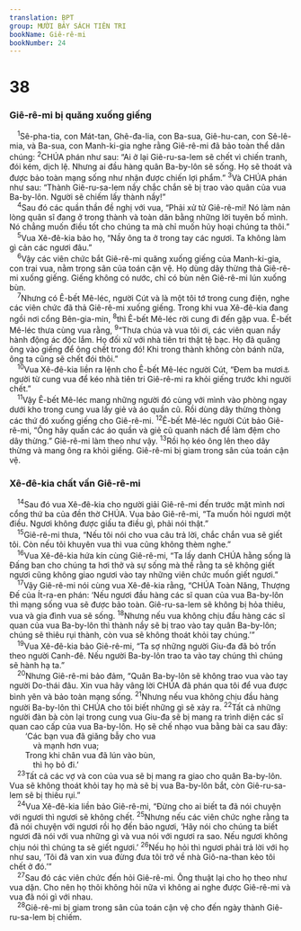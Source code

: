 ```yaml
---
translation: BPT
group: MƯỜI BẢY SÁCH TIÊN TRI
bookName: Giê-rê-mi 
bookNumber: 24
---
```


<div class="title"><h1>38</h1><h3>Giê-rê-mi bị quăng xuống giếng</h3></div>
<span class="verse gie_38_1"> <sup>1</sup>Sê-pha-tia, con Mát-tan, Ghê-đa-lia, con Ba-sua, Giê-hu-can, con Sê-lê-mia, và Ba-sua, con Manh-ki-gia nghe rằng Giê-rê-mi đã bảo toàn thể dân chúng:</span>
<span class="verse gie_38_2"><sup>2</sup>CHÚA phán như sau: “Ai ở lại Giê-ru-sa-lem sẽ chết vì chiến tranh, đói kém, dịch lệ. Nhưng ai đầu hàng quân Ba-by-lôn sẽ sống. Họ sẽ thoát và được bảo toàn mạng sống như nhận được chiến lợi phẩm.”</span>
<span class="verse gie_38_3"><sup>3</sup>Và CHÚA phán như sau: “Thành Giê-ru-sa-lem nầy chắc chắn sẽ bị trao vào quân của vua Ba-by-lôn. Người sẽ chiếm lấy thành nầy!”<br/></span>
<span class="verse gie_38_4"> <sup>4</sup>Sau đó các quần thần đề nghị với vua, “Phải xử tử Giê-rê-mi! Nó làm nản lòng quân sĩ đang ở trong thành và toàn dân bằng những lời tuyên bố mình. Nó chẳng muốn điều tốt cho chúng ta mà chỉ muốn hủy hoại chúng ta thôi.”<br/></span>
<span class="verse gie_38_5"> <sup>5</sup>Vua Xê-đê-kia bảo họ, “Nầy ông ta ở trong tay các ngươi. Ta không làm gì cản các ngươi đâu.”<br/></span>
<span class="verse gie_38_6"> <sup>6</sup>Vậy các viên chức bắt Giê-rê-mi quăng xuống giếng của Manh-ki-gia, con trai vua, nằm trong sân của toán cận vệ. Họ dùng dây thừng thả Giê-rê-mi xuống giếng. Giếng không có nước, chỉ có bùn nên Giê-rê-mi lún xuống bùn.<br/></span>
<span class="verse gie_38_7"> <sup>7</sup>Nhưng có Ê-bết Mê-léc, người Cút và là một tôi tớ trong cung điện, nghe các viên chức đã thả Giê-rê-mi xuống giếng. Trong khi vua Xê-đê-kia đang ngồi nơi cổng Bên-gia-min,</span>
<span class="verse gie_38_8"><sup>8</sup>thì Ê-bết Mê-léc rời cung đi đến gặp vua. Ê-bết Mê-léc thưa cùng vua rằng,</span>
<span class="verse gie_38_9"><sup>9</sup>“Thưa chúa và vua tôi ơi, các viên quan nầy hành động ác độc lắm. Họ đối xử với nhà tiên tri thật tệ bạc. Họ đã quăng ông vào giếng để ông chết trong đó! Khi trong thành không còn bánh nữa, ông ta cũng sẽ chết đói thôi.”<br/></span>
<span class="verse gie_38_10"> <sup>10</sup>Vua Xê-đê-kia liền ra lệnh cho Ê-bết Mê-léc người Cút, “Đem ba mươi<a data-toggle="tooltip" data-placement="bottom" title="Đây là theo bản Hê-bơ-rơ. Có một bản Hê-bơ-rơ khác chỉ ghi “ba.”">⚓</a> người từ cung vua để kéo nhà tiên tri Giê-rê-mi ra khỏi giếng trước khi người chết.”<br/></span>
<span class="verse gie_38_11"> <sup>11</sup>Vậy Ê-bết Mê-léc mang những người đó cùng với mình vào phòng ngay dưới kho trong cung vua lấy giẻ và áo quần cũ. Rồi dùng dây thừng thòng các thứ đó xuống giếng cho Giê-rê-mi.</span>
<span class="verse gie_38_12"><sup>12</sup>Ê-bết Mê-léc người Cút bảo Giê-rê-mi, “Ông hãy quấn các áo quần và giẻ cũ quanh nách để làm đệm cho dây thừng.” Giê-rê-mi làm theo như vậy.</span>
<span class="verse gie_38_13"><sup>13</sup>Rồi họ kéo ông lên theo dây thừng và mang ông ra khỏi giếng. Giê-rê-mi bị giam trong sân của toán cận vệ.<br/></span>
<div class="title"><h3>Xê-đê-kia chất vấn Giê-rê-mi</h3></div>
<span class="verse gie_38_14"> <sup>14</sup>Sau đó vua Xê-đê-kia cho người giải Giê-rê-mi đến trước mặt mình nơi cổng thứ ba của đền thờ CHÚA. Vua bảo Giê-rê-mi, “Ta muốn hỏi ngươi một điều. Ngươi không được giấu ta điều gì, phải nói thật.”<br/></span>
<span class="verse gie_38_15"> <sup>15</sup>Giê-rê-mi thưa, “Nếu tôi nói cho vua câu trả lời, chắc chắn vua sẽ giết tôi. Còn nếu tôi khuyên vua thì vua cũng không thèm nghe.”<br/></span>
<span class="verse gie_38_16"> <sup>16</sup>Vua Xê-đê-kia hứa kín cùng Giê-rê-mi, “Ta lấy danh CHÚA hằng sống là Đấng ban cho chúng ta hơi thở và sự sống mà thề rằng ta sẽ không giết ngươi cũng không giao ngươi vào tay những viên chức muốn giết ngươi.”<br/></span>
<span class="verse gie_38_17"> <sup>17</sup>Vậy Giê-rê-mi nói cùng vua Xê-đê-kia rằng, “CHÚA Toàn Năng, Thượng Đế của Ít-ra-en phán: ‘Nếu ngươi đầu hàng các sĩ quan của vua Ba-by-lôn thì mạng sống vua sẽ được bảo toàn. Giê-ru-sa-lem sẽ không bị hỏa thiêu, vua và gia đình vua sẽ sống.</span>
<span class="verse gie_38_18"><sup>18</sup>Nhưng nếu vua không chịu đầu hàng các sĩ quan của vua Ba-by-lôn thì thành nầy sẽ bị trao vào tay quân Ba-by-lôn; chúng sẽ thiêu rụi thành, còn vua sẽ không thoát khỏi tay chúng.’”<br/></span>
<span class="verse gie_38_19"> <sup>19</sup>Vua Xê-đê-kia bảo Giê-rê-mi, “Ta sợ những người Giu-đa đã bỏ trốn theo người Canh-đê. Nếu người Ba-by-lôn trao ta vào tay chúng thì chúng sẽ hành hạ ta.”<br/></span>
<span class="verse gie_38_20"> <sup>20</sup>Nhưng Giê-rê-mi bảo đảm, “Quân Ba-by-lôn sẽ không trao vua vào tay người Do-thái đâu. Xin vua hãy vâng lời CHÚA đã phán qua tôi để vua được bình yên và bảo toàn mạng sống.</span>
<span class="verse gie_38_21"><sup>21</sup>Nhưng nếu vua không chịu đầu hàng người Ba-by-lôn thì CHÚA cho tôi biết những gì sẽ xảy ra.</span>
<span class="verse gie_38_22"><sup>22</sup>Tất cả những người đàn bà còn lại trong cung vua Giu-đa sẽ bị mang ra trình diện các sĩ quan cao cấp của vua Ba-by-lôn. Họ sẽ chế nhạo vua bằng bài ca sau đây:<br/>  ‘Các bạn vua đã giăng bẫy cho vua<br/>   và mạnh hơn vua;<br/>  Trong khi chân vua đã lún vào bùn,<br/>   thì họ bỏ đi.’<br/></span>
<span class="verse gie_38_23"> <sup>23</sup>Tất cả các vợ và con của vua sẽ bị mang ra giao cho quân Ba-by-lôn. Vua sẽ không thoát khỏi tay họ mà sẽ bị vua Ba-by-lôn bắt, còn Giê-ru-sa-lem sẽ bị thiêu rụi.”<br/></span>
<span class="verse gie_38_24"> <sup>24</sup>Vua Xê-đê-kia liền bảo Giê-rê-mi, “Đừng cho ai biết ta đã nói chuyện với ngươi thì ngươi sẽ không chết.</span>
<span class="verse gie_38_25"><sup>25</sup>Nhưng nếu các viên chức nghe rằng ta đã nói chuyện với ngươi rồi họ đến bảo ngươi, ‘Hãy nói cho chúng ta biết ngươi đã nói với vua những gì và vua nói với ngươi ra sao. Nếu ngươi không chịu nói thì chúng ta sẽ giết ngươi.’</span>
<span class="verse gie_38_26"><sup>26</sup>Nếu họ hỏi thì ngươi phải trả lời với họ như sau, ‘Tôi đã van xin vua đừng đưa tôi trở về nhà Giô-na-than kẻo tôi chết ở đó.’”<br/></span>
<span class="verse gie_38_27"> <sup>27</sup>Sau đó các viên chức đến hỏi Giê-rê-mi. Ông thuật lại cho họ theo như vua dặn. Cho nên họ thôi không hỏi nữa vì không ai nghe được Giê-rê-mi và vua đã nói gì với nhau.<br/></span>
<span class="verse gie_38_28"> <sup>28</sup>Giê-rê-mi bị giam trong sân của toán cận vệ cho đến ngày thành Giê-ru-sa-lem bị chiếm.<br/></span>
